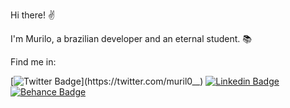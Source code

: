 Hi there! ✌

I'm Murilo, a brazilian developer and an eternal student. 📚

Find me in:

[![Twitter Badge](https://img.shields.io/badge/-Twitter-50FA7B?style=flat-square&labelColor=1ca0f1&logo=twitter&logoColor=white&link=https://twitter.com/muril0__)](https://twitter.com/muril0__)
[![Linkedin Badge](https://img.shields.io/badge/-LinkedIn-50FA7B?style=flat-square&logo=Linkedin&logoColor=white&link=https://www.linkedin.com/in/murilo-o)](https://www.linkedin.com/in/murilo-o)
[![Behance Badge](https://img.shields.io/badge/-Behance-50FA7B?style=flat-square&logo=Behance&logoColor=white&link=https://www.behance.net/murilo-o)](https://www.behance.net/murilo-o)
